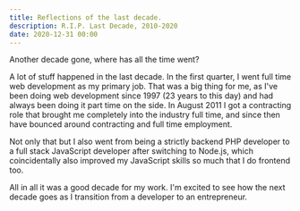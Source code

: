 ```yaml
---
title: Reflections of the last decade.
description: R.I.P. Last Decade, 2010-2020
date: 2020-12-31 00:00
---
```


Another decade gone, where has all the time went?

A lot of stuff happened in the last decade. In the first quarter, I went full time web development as my primary job. That was a big thing for me, as I've been doing web development since 1997 (23 years to this day) and had always been doing it part time on the side. In August 2011 I got a contracting role that brought me completely into the industry full time, and since then have bounced around contracting and full time employment.

Not only that but I also went from being a strictly backend PHP developer to a full stack JavaScript developer after switching to Node.js, which coincidentally also improved my JavaScript skills so much that I do frontend too.

All in all it was a good decade for my work. I'm excited to see how the next decade goes as I transition from a developer to an entrepreneur.
